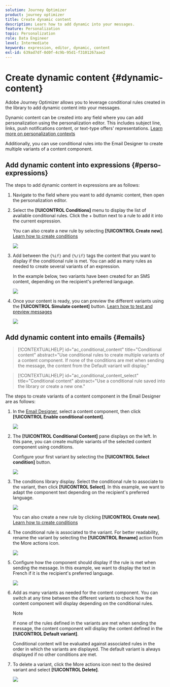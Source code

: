 ```yaml
---
solution: Journey Optimizer
product: journey optimizer
title: Create dynamic content
description: Learn how to add dynamic into your messages.
feature: Personalization
topic: Personalization
role: Data Engineer
level: Intermediate
keywords: expression, editor, dynamic, content
exl-id: 639ad7df-0d0f-4c9b-95d1-f3101267aae2
---
```

# Create dynamic content {#dynamic-content}

Adobe Journey Optimizer allows you to leverage conditional rules created in the library to add dynamic content into your messages.

Dynamic content can be created into any field where you can add personalization using the personalization editor. This includes subject line, links, push notifications content, or text-type offers' representations. [Learn more on personalization contexts](personalization-contexts.md)

Additionally, you can use conditional rules into the Email Designer to create multiple variants of a content component.

## Add dynamic content into expressions {#perso-expressions}

The steps to add dynamic content in expressions are as follows:

1. Navigate to the field where you want to add dynamic content, then open the personalization editor.

1. Select the **[!UICONTROL Conditions]** menu to display the list of available conditional rules. Click the + button next to a rule to add it into the current expression.

    You can also create a new rule by selecting **[!UICONTROL Create new]**. [Learn how to create conditions](create-conditions.md)

    ![](assets/conditions-expression.png)

1. Add between the `{%if}` and `{%/if}` tags the content that you want to display if the conditional rule is met. You can add as many rules as needed to create several variants of an expression.

    In the example below, two variants have been created for an SMS content, depending on the recipient's preferred language.

    ![](assets/conditions-language-sample.png)

1. Once your content is ready, you can preview the different variants using the **[!UICONTROL Simulate content]** button. [Learn how to test and preview messages](../content-management/preview-test.md)

    ![](assets/conditions-preview.png)

## Add dynamic content into emails {#emails}

>[!CONTEXTUALHELP]
>id="ac_conditional_content"
>title="Conditional content"
>abstract="Use conditional rules to create multiple variants of a content component. If none of the conditions are met when sending the message, the content from the Default variant will display."

>[!CONTEXTUALHELP]
>id="ac_conditional_content_select"
>title="Conditional content"
>abstract="Use a conditional rule saved into the library or create a new one."

The steps to create variants of a content component in the Email Designer are as follows:

1. In the [Email Designer](../email/content-from-scratch.md), select a content component, then click **[!UICONTROL Enable conditional content]**.

    ![](assets/conditions-enable-conditional.png)

1. The **[!UICONTROL Conditional Content]** pane displays on the left. In this pane, you can create multiple variants of the selected content component using conditions.
    
    Configure your first variant by selecting the **[!UICONTROL Select condition]** button.

    ![](assets/conditions-apply.png)

1. The conditions library display. Select the conditional rule to associate to the variant, then click **[!UICONTROL Select]**. In this example, we want to adapt the component text depending on the recipient's preferred language.

    ![](assets/conditions-select.png)

    You can also create a new rule by clicking **[!UICONTROL Create new]**. [Learn how to create conditions](create-conditions.md)

1. The conditional rule is associated to the variant. For better readability, rename the variant by selecting the **[!UICONTROL Rename]** action from the More actions icon.

    ![](assets/conditions-rename.png)

1. Configure how the component should display if the rule is met when sending the message. In this example, we want to display the text in French if it is the recipient's preferred language.

    ![](assets/conditions-design.png)

1. Add as many variants as needed for the content component. You can switch at any time between the different variants to check how the content component will display depending on the conditional rules.

    >[!NOTE]
    >If none of the rules defined in the variants are met when sending the message, the content component will display the content defined in the **[!UICONTROL Default variant]**.
    >
    >Conditional content will be evaluated against associated rules in the order in which the variants are displayed. The default variant is always displayed if no other conditions are met.

1. To delete a variant, click the More actions icon next to the desired variant and select **[!UICONTROL Delete]**.

    ![](assets/conditions-delete.png)

